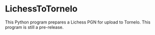# LichessToTornelo
This Python program prepares a Lichess PGN for upload to Tornelo.
This program is still a pre-release.
